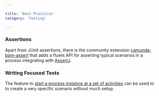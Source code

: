 ```yaml
---

title: 'Best Practices'
category: 'Testing'

---
```


### Assertions

Apart from JUnit assertions, there is the community extension [camunda-bpm-assert](https://github.com/camunda/camunda-bpm-assert) that adds a fluent API for asserting typical scenarios in a process integrating with [AssertJ](https://joel-costigliola.github.io/assertj/).

### Writing Focused Tests

The feature to [start a process instance at a set of activities](ref:#process-engine-process-engine-concepts-starting-a-process-instance-at-any-set-of-activities) can be used to to create a very specific scenario without much setup.